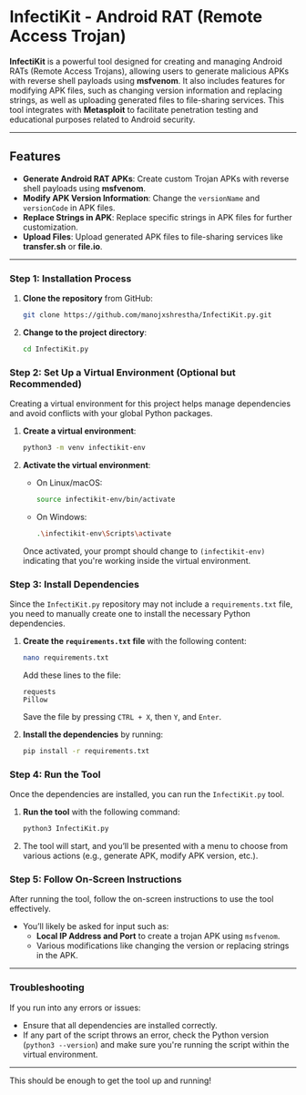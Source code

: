 # **InfectiKit - Android RAT (Remote Access Trojan)**

**InfectiKit** is a powerful tool designed for creating and managing Android RATs (Remote Access Trojans), allowing users to generate malicious APKs with reverse shell payloads using **msfvenom**. It also includes features for modifying APK files, such as changing version information and replacing strings, as well as uploading generated files to file-sharing services. This tool integrates with **Metasploit** to facilitate penetration testing and educational purposes related to Android security.

---

## **Features**
- **Generate Android RAT APKs**: Create custom Trojan APKs with reverse shell payloads using **msfvenom**.
- **Modify APK Version Information**: Change the `versionName` and `versionCode` in APK files.
- **Replace Strings in APK**: Replace specific strings in APK files for further customization.
- **Upload Files**: Upload generated APK files to file-sharing services like **transfer.sh** or **file.io**.

---

### Step 1: **Installation Process**

1. **Clone the repository** from GitHub:

    ```bash
    git clone https://github.com/manojxshrestha/InfectiKit.py.git
    ```

2. **Change to the project directory**:

    ```bash
    cd InfectiKit.py
    ```

### Step 2: **Set Up a Virtual Environment (Optional but Recommended)**
Creating a virtual environment for this project helps manage dependencies and avoid conflicts with your global Python packages.

1. **Create a virtual environment**:

    ```bash
    python3 -m venv infectikit-env
    ```

2. **Activate the virtual environment**:

    - On Linux/macOS:

      ```bash
      source infectikit-env/bin/activate
      ```

    - On Windows:

      ```bash
      .\infectikit-env\Scripts\activate
      ```

   Once activated, your prompt should change to `(infectikit-env)` indicating that you're working inside the virtual environment.

### Step 3: **Install Dependencies**
Since the `InfectiKit.py` repository may not include a `requirements.txt` file, you need to manually create one to install the necessary Python dependencies.

1. **Create the `requirements.txt` file** with the following content:

    ```bash
    nano requirements.txt
    ```

    Add these lines to the file:

    ```
    requests
    Pillow
    ```

    Save the file by pressing `CTRL + X`, then `Y`, and `Enter`.

2. **Install the dependencies** by running:

    ```bash
    pip install -r requirements.txt
    ```

### Step 4: **Run the Tool**
Once the dependencies are installed, you can run the `InfectiKit.py` tool.

1. **Run the tool** with the following command:

    ```bash
    python3 InfectiKit.py
    ```

2. The tool will start, and you’ll be presented with a menu to choose from various actions (e.g., generate APK, modify APK version, etc.).

### Step 5: **Follow On-Screen Instructions**
After running the tool, follow the on-screen instructions to use the tool effectively.

- You’ll likely be asked for input such as:
  - **Local IP Address and Port** to create a trojan APK using `msfvenom`.
  - Various modifications like changing the version or replacing strings in the APK.

---

### Troubleshooting
If you run into any errors or issues:
- Ensure that all dependencies are installed correctly.
- If any part of the script throws an error, check the Python version (`python3 --version`) and make sure you're running the script within the virtual environment.

---

This should be enough to get the tool up and running!
